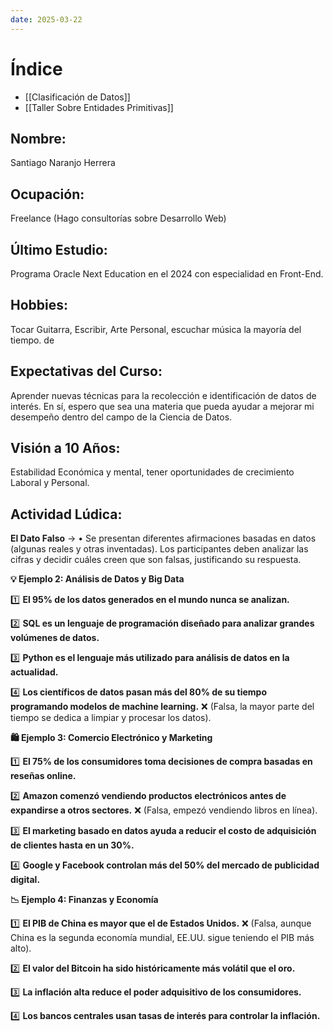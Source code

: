 ```yaml
---
date: 2025-03-22
---
```


# Índice
- [[Clasificación de Datos]]
- [[Taller Sobre Entidades Primitivas]]

## **Nombre:** 
Santiago Naranjo Herrera

## **Ocupación:** 
Freelance (Hago consultorías sobre Desarrollo Web)

## **Último Estudio:**
Programa Oracle Next Education en el 2024 con especialidad en Front-End. 

## **Hobbies:**
Tocar Guitarra, Escribir, Arte Personal, escuchar música la mayoría del tiempo.
 de
## **Expectativas del Curso:**
 Aprender nuevas técnicas para la recolección e identificación de datos de interés. En sí, espero que sea una materia que pueda ayudar a mejorar mi desempeño dentro del campo de la Ciencia de Datos.

## **Visión a 10 Años:**
Estabilidad Económica y mental, tener oportunidades de crecimiento Laboral y Personal.



## **Actividad Lúdica:** 

**El Dato Falso** -> • Se presentan diferentes afirmaciones basadas en datos (algunas reales y otras inventadas). Los participantes deben analizar las cifras y decidir cuáles creen que son falsas, justificando su respuesta.

**💡 Ejemplo 2: Análisis de Datos y Big Data**

1️⃣ **El 95% de los datos generados en el mundo nunca se analizan.**

2️⃣ **SQL es un lenguaje de programación diseñado para analizar grandes volúmenes de datos.**

3️⃣ **Python es el lenguaje más utilizado para análisis de datos en la actualidad.**

4️⃣ **Los científicos de datos pasan más del 80% de su tiempo programando modelos de machine learning.** ❌ (Falsa, la mayor parte del tiempo se dedica a limpiar y procesar los datos).

**🛍️ Ejemplo 3: Comercio Electrónico y Marketing**

1️⃣ **El 75% de los consumidores toma decisiones de compra basadas en reseñas online.**

2️⃣ **Amazon comenzó vendiendo productos electrónicos antes de expandirse a otros sectores.** ❌ (Falsa, empezó vendiendo libros en línea).

3️⃣ **El marketing basado en datos ayuda a reducir el costo de adquisición de clientes hasta en un 30%.**

4️⃣ **Google y Facebook controlan más del 50% del mercado de publicidad digital.**


**📉 Ejemplo 4: Finanzas y Economía**

1️⃣ **El PIB de China es mayor que el de Estados Unidos.** ❌ (Falsa, aunque China es la segunda economía mundial, EE.UU. sigue teniendo el PIB más alto).

2️⃣ **El valor del Bitcoin ha sido históricamente más volátil que el oro.**

3️⃣ **La inflación alta reduce el poder adquisitivo de los consumidores.**

4️⃣ **Los bancos centrales usan tasas de interés para controlar la inflación.**

